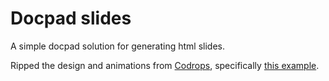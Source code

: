 # Docpad slides

A simple docpad solution for generating html slides.

Ripped the design and animations from [Codrops](http://tympanus.net/codrops/), specifically [this example](http://tympanus.net/codrops/2013/05/07/a-collection-of-page-transitions/]).